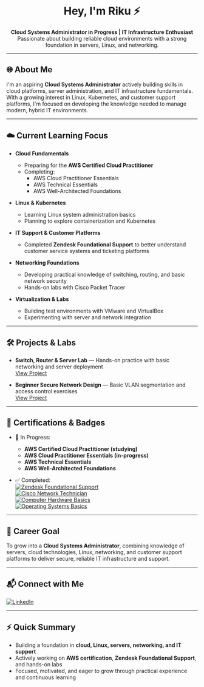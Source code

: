 <h1 align="center">Hey, I'm Riku ⚡</h1>
<p align="center">
  <b>Cloud Systems Administrator in Progress | IT Infrastructure Enthusiast</b><br>
  Passionate about building reliable cloud environments with a strong foundation in servers, Linux, and networking.
</p>

---

## 🌐 About Me

I'm an aspiring **Cloud Systems Administrator** actively building skills in cloud platforms, server administration, and IT infrastructure fundamentals. With a growing interest in Linux, Kubernetes, and customer support platforms, I'm focused on developing the knowledge needed to manage modern, hybrid IT environments.

---

## ☁️ Current Learning Focus

- **Cloud Fundamentals**  
  - Preparing for the **AWS Certified Cloud Practitioner**  
  - Completing:  
    - AWS Cloud Practitioner Essentials  
    - AWS Technical Essentials  
    - AWS Well-Architected Foundations  

- **Linux & Kubernetes**  
  - Learning Linux system administration basics  
  - Planning to explore containerization and Kubernetes  

- **IT Support & Customer Platforms**  
  - Completed **Zendesk Foundational Support** to better understand customer service systems and ticketing platforms  

- **Networking Foundations**  
  - Developing practical knowledge of switching, routing, and basic network security  
  - Hands-on labs with Cisco Packet Tracer  

- **Virtualization & Labs**  
  - Building test environments with VMware and VirtualBox  
  - Experimenting with server and network integration  

---

## 🛠️ Projects & Labs

- **Switch, Router & Server Lab** — Hands-on practice with basic networking and server deployment  
  [View Project](https://github.com/CyberSickoexe/switch-router-network)  

- **Beginner Secure Network Design** — Basic VLAN segmentation and access control exercises  
  [View Project](https://github.com/CyberSickoexe/secure-network-design-cisco)  

---

## 🏅 Certifications & Badges

- 🎯 In Progress:  
  - **AWS Certified Cloud Practitioner (studying)**  
  - **AWS Cloud Practitioner Essentials (in-progress)**  
  - **AWS Technical Essentials**  
  - **AWS Well-Architected Foundations**  

- ✅ Completed:  
  [![Zendesk Foundational Support](https://img.shields.io/badge/Zendesk-Foundational%20Support-green?logo=zendesk)](https://www.credly.com/earner/earned/share/e52a18b1-adca-48c1-8334-324903e409d8)  
  [![Cisco Network Technician](https://img.shields.io/badge/Cisco-Network%20Technician-blue?logo=cisco)](https://www.credly.com/badges/299c4338-0330-40df-9fa2-e7ddf78a31ab)  
  [![Computer Hardware Basics](https://img.shields.io/badge/Hardware-Basics-lightgrey)](https://www.credly.com/badges/f5861fe0-b307-4cdd-b021-88198adc3d07)  
  [![Operating Systems Basics](https://img.shields.io/badge/Operating%20Systems-Basics-lightgrey)](https://www.credly.com/badges/f116ff8a-bcba-466b-a53b-a4211e7ae44f)  

---

## 🎯 Career Goal

To grow into a **Cloud Systems Administrator**, combining knowledge of servers, cloud technologies, Linux, networking, and customer support platforms to deliver secure, reliable IT infrastructure and support.

---

## 📬 Connect with Me

[![LinkedIn](https://img.shields.io/badge/LinkedIn-Profile-blue?logo=linkedin)](https://www.linkedin.com/in/riku-32ab26265/)

---

## ⚡ Quick Summary

- Building a foundation in **cloud, Linux, servers, networking, and IT support**  
- Actively working on **AWS certification**, **Zendesk Foundational Support**, and hands-on labs  
- Focused, motivated, and eager to grow through practical experience and continuous learning  
